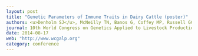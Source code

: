 ```yaml
---
layout: post
title: "Genetic Parameters of Immune Traits in Dairy Cattle (poster)"
authors: <u>Denholm SJ</u>, McNeilly TN, Banos G, Coffey MP, Russell GC, Bagnall A, Mitchell MC, Wall E
journal: 10th World Congress on Genetics Applied to Livestock Production (WCGALP). 17th - 24th Aug 2014, Vancouver BC, Canada
date: 2014-08-17
web: "http://www.wcgalp.org"
category: conference
---
```

